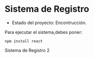 <h1> Sistema de Registro</h1>

- Estado del proyecto: Encontrucción.

Para ejecutar el sistema,debes poner:

```npm install react```

Sistema de Registro 2
